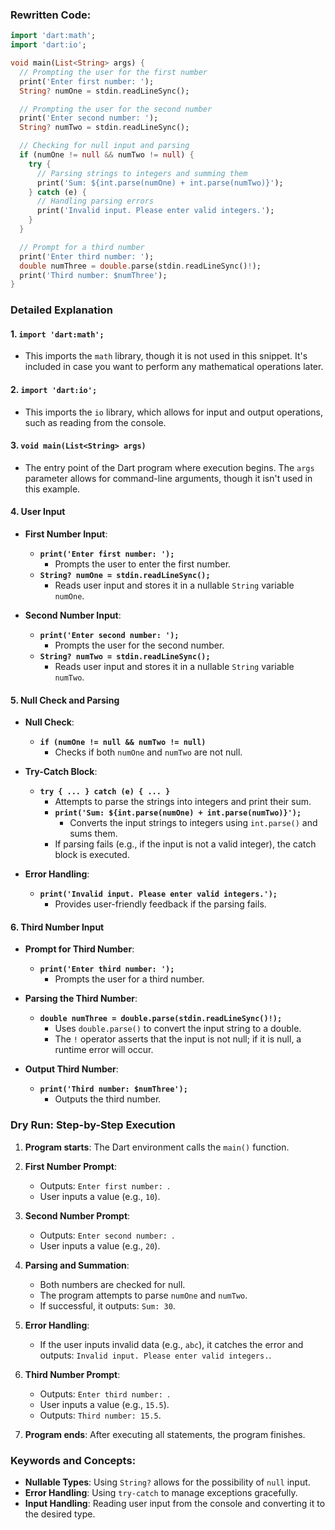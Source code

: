 
### Rewritten Code:
```dart
import 'dart:math';
import 'dart:io';

void main(List<String> args) {
  // Prompting the user for the first number
  print('Enter first number: ');
  String? numOne = stdin.readLineSync();

  // Prompting the user for the second number
  print('Enter second number: ');
  String? numTwo = stdin.readLineSync();

  // Checking for null input and parsing
  if (numOne != null && numTwo != null) {
    try {
      // Parsing strings to integers and summing them
      print('Sum: ${int.parse(numOne) + int.parse(numTwo)}');
    } catch (e) {
      // Handling parsing errors
      print('Invalid input. Please enter valid integers.');
    }
  }

  // Prompt for a third number
  print('Enter third number: ');
  double numThree = double.parse(stdin.readLineSync()!);
  print('Third number: $numThree');
}
```

### Detailed Explanation

#### 1. `import 'dart:math';`
- This imports the `math` library, though it is not used in this snippet. It's included in case you want to perform any mathematical operations later.

#### 2. `import 'dart:io';`
- This imports the `io` library, which allows for input and output operations, such as reading from the console.

#### 3. `void main(List<String> args)`
- The entry point of the Dart program where execution begins. The `args` parameter allows for command-line arguments, though it isn't used in this example.

#### 4. User Input
- **First Number Input**:
  - **`print('Enter first number: ');`**
    - Prompts the user to enter the first number.
  - **`String? numOne = stdin.readLineSync();`**
    - Reads user input and stores it in a nullable `String` variable `numOne`.

- **Second Number Input**:
  - **`print('Enter second number: ');`**
    - Prompts the user for the second number.
  - **`String? numTwo = stdin.readLineSync();`**
    - Reads user input and stores it in a nullable `String` variable `numTwo`.

#### 5. Null Check and Parsing
- **Null Check**:
  - **`if (numOne != null && numTwo != null)`**
    - Checks if both `numOne` and `numTwo` are not null.

- **Try-Catch Block**:
  - **`try { ... } catch (e) { ... }`**
    - Attempts to parse the strings into integers and print their sum.
    - **`print('Sum: ${int.parse(numOne) + int.parse(numTwo)}');`**
      - Converts the input strings to integers using `int.parse()` and sums them.
    - If parsing fails (e.g., if the input is not a valid integer), the catch block is executed.

- **Error Handling**:
  - **`print('Invalid input. Please enter valid integers.');`**
    - Provides user-friendly feedback if the parsing fails.

#### 6. Third Number Input
- **Prompt for Third Number**:
  - **`print('Enter third number: ');`**
    - Prompts the user for a third number.

- **Parsing the Third Number**:
  - **`double numThree = double.parse(stdin.readLineSync()!);`**
    - Uses `double.parse()` to convert the input string to a double.
    - The `!` operator asserts that the input is not null; if it is null, a runtime error will occur.

- **Output Third Number**:
  - **`print('Third number: $numThree');`**
    - Outputs the third number.

### Dry Run: Step-by-Step Execution

1. **Program starts**: The Dart environment calls the `main()` function.

2. **First Number Prompt**:
   - Outputs: `Enter first number: `.
   - User inputs a value (e.g., `10`).

3. **Second Number Prompt**:
   - Outputs: `Enter second number: `.
   - User inputs a value (e.g., `20`).

4. **Parsing and Summation**:
   - Both numbers are checked for null.
   - The program attempts to parse `numOne` and `numTwo`.
   - If successful, it outputs: `Sum: 30`.

5. **Error Handling**:
   - If the user inputs invalid data (e.g., `abc`), it catches the error and outputs: `Invalid input. Please enter valid integers.`.

6. **Third Number Prompt**:
   - Outputs: `Enter third number: `.
   - User inputs a value (e.g., `15.5`).
   - Outputs: `Third number: 15.5`.

7. **Program ends**: After executing all statements, the program finishes.

### Keywords and Concepts:
- **Nullable Types**: Using `String?` allows for the possibility of `null` input.
- **Error Handling**: Using `try-catch` to manage exceptions gracefully.
- **Input Handling**: Reading user input from the console and converting it to the desired type.
